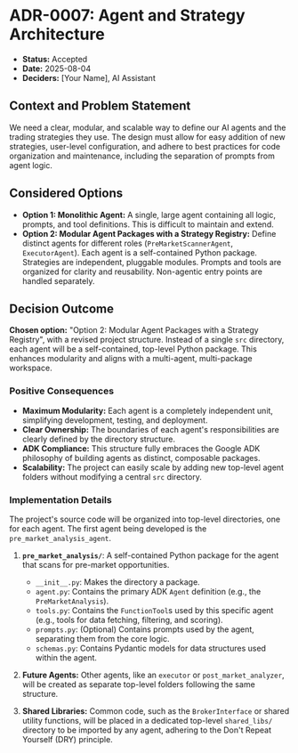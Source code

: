 # ADR-0007: Agent and Strategy Architecture

* **Status:** Accepted
* **Date:** 2025-08-04
* **Deciders:** [Your Name], AI Assistant

## Context and Problem Statement

We need a clear, modular, and scalable way to define our AI agents and the trading strategies they use. The design must allow for easy addition of new strategies, user-level configuration, and adhere to best practices for code organization and maintenance, including the separation of prompts from agent logic.

## Considered Options

* **Option 1: Monolithic Agent:** A single, large agent containing all logic, prompts, and tool definitions. This is difficult to maintain and extend.
* **Option 2: Modular Agent Packages with a Strategy Registry:** Define distinct agents for different roles (`PreMarketScannerAgent`, `ExecutorAgent`). Each agent is a self-contained Python package. Strategies are independent, pluggable modules. Prompts and tools are organized for clarity and reusability. Non-agentic entry points are handled separately.

## Decision Outcome

**Chosen option:** "Option 2: Modular Agent Packages with a Strategy Registry", with a revised project structure. Instead of a single `src` directory, each agent will be a self-contained, top-level Python package. This enhances modularity and aligns with a multi-agent, multi-package workspace.

### Positive Consequences

* **Maximum Modularity:** Each agent is a completely independent unit, simplifying development, testing, and deployment.
* **Clear Ownership:** The boundaries of each agent's responsibilities are clearly defined by the directory structure.
* **ADK Compliance:** This structure fully embraces the Google ADK philosophy of building agents as distinct, composable packages.
* **Scalability:** The project can easily scale by adding new top-level agent folders without modifying a central `src` directory.

### Implementation Details

The project's source code will be organized into top-level directories, one for each agent. The first agent being developed is the `pre_market_analysis_agent`.

1. **`pre_market_analysis/`**: A self-contained Python package for the agent that scans for pre-market opportunities.
    * `__init__.py`: Makes the directory a package.
    * `agent.py`: Contains the primary ADK `Agent` definition (e.g., the `PreMarketAnalysis`).
    * `tools.py`: Contains the `FunctionTool`s used by this specific agent (e.g., tools for data fetching, filtering, and scoring).
    * `prompts.py`: (Optional) Contains prompts used by the agent, separating them from the core logic.
    * `schemas.py`: Contains Pydantic models for data structures used within the agent.

2. **Future Agents:** Other agents, like an `executor` or `post_market_analyzer`, will be created as separate top-level folders following the same structure.

3. **Shared Libraries:** Common code, such as the `BrokerInterface` or shared utility functions, will be placed in a dedicated top-level `shared_libs/` directory to be imported by any agent, adhering to the Don't Repeat Yourself (DRY) principle.
